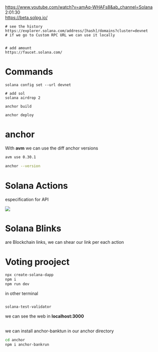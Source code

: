 https://www.youtube.com/watch?v=amAq-WHAFs8&ab_channel=Solana <br />
2:01:30 <br />
https://beta.solpg.io/

```
# see the history
https://explorer.solana.com/address/[hash]/domains?cluster=devnet
# if we go to Custom RPC URL we can use it locally


# add amount
https://faucet.solana.com/
```


# Commands

```
solana config set --url devnet

# add sol
solana airdrop 2

anchor build

anchor deploy

```

# anchor

With **avm** we can use the diff anchor versions
```sh
avm use 0.30.1

anchor --version
```

# Solana Actions

especification for API

<img src='images/1.png'>

# Solana Blinks

are Blockchain links, we can shear our link per each action

# Voting prooject

```sh
npx create-solana-dapp
npm i
npm run dev
```

in other terminal
```sh

solana-test-validator

```
we can see the web in **localhost:3000**

<br />
we can install anchor-banktun in our anchor directory

```sh
cd anchor
npm i anchor-bankrun
```